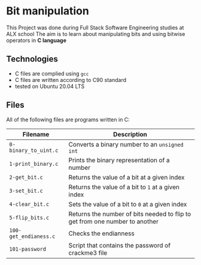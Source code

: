 # Bit manipulation

This Project was done during Full Stack Software Engineering studies at ALX school The aim is to learn about manipulating bits and using bitwise operators in **C language**

## Technologies
* C files are complied using `gcc`
* C files are written according to C90 standard
* tested on Ubuntu 20.04 LTS

## Files

All of the following files are programs written in C:

| Filename | Description |
| -------- | ----------- |
| `0-binary_to_uint.c` | Converts a binary number to an `unsigned int` |
| `1-print_binary.c` | Prints the binary representation of a number |
| `2-get_bit.c` | Returns the value of a bit at a given index |
| `3-set_bit.c` | Returns the value of a bit to `1` at a given index |
| `4-clear_bit.c` | Sets the value of a bit to `0` at a given index |
| `5-flip_bits.c` | Returns the number of bits needed to flip to get from one number to another |
| `100-get_endianess.c` | Checks the endianness|
| `101-password` | Script that contains the password of crackme3 file |
